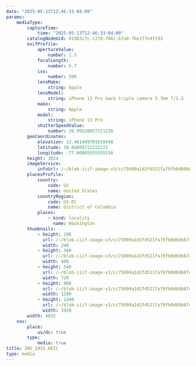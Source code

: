 ```yaml
---
date: "2025-05-13T12:46:33-04:00"
params:
    mediaType:
        captureTime:
            time: "2025-05-13T12:46:33-04:00"
        catalogNodeUid: 01983c7c-c276-766c-b7a0-7be1f7e4f193
        exifProfile:
            apertureValue:
                number: 1.5
            focalLength:
                number: 5.7
            iso:
                number: 500
            lensMake:
                string: Apple
            lensModel:
                string: iPhone 13 Pro back triple camera 5.7mm f/1.5
            make:
                string: Apple
            model:
                string: iPhone 13 Pro
            shutterSpeedValue:
                number: 39.99520057321226
        geoCoordinates:
            elevation: 13.461449701038498
            latitude: 38.89809722222222
            longitude: -77.00805555555556
        height: 3024
        imageService:
            infoUrl: /~/blob-iiif-image-v3/cc75099a1d2fd521fa79fb0d69b874257cca75fb04c232e1e41a7595c21f55b5/info.json
        placesProfile:
            country:
                code: US
                name: United States
            countryRegion:
                code: US-DC
                name: District of Columbia
            places:
                - kind: locality
                  name: Washington
        thumbnails:
            - height: 180
              url: /~/blob-iiif-image-v3/cc75099a1d2fd521fa79fb0d69b874257cca75fb04c232e1e41a7595c21f55b5/full/240%2C180/0/default.jpg
              width: 240
            - height: 360
              url: /~/blob-iiif-image-v3/cc75099a1d2fd521fa79fb0d69b874257cca75fb04c232e1e41a7595c21f55b5/full/480%2C360/0/default.jpg
              width: 480
            - height: 540
              url: /~/blob-iiif-image-v3/cc75099a1d2fd521fa79fb0d69b874257cca75fb04c232e1e41a7595c21f55b5/full/720%2C540/0/default.jpg
              width: 720
            - height: 960
              url: /~/blob-iiif-image-v3/cc75099a1d2fd521fa79fb0d69b874257cca75fb04c232e1e41a7595c21f55b5/full/1280%2C960/0/default.jpg
              width: 1280
            - height: 1440
              url: /~/blob-iiif-image-v3/cc75099a1d2fd521fa79fb0d69b874257cca75fb04c232e1e41a7595c21f55b5/full/1920%2C1440/0/default.jpg
              width: 1920
        width: 4032
    nav:
        place:
            us/dc: true
        type:
            media: true
title: IMG_2815.HEIC
type: media
---
```

